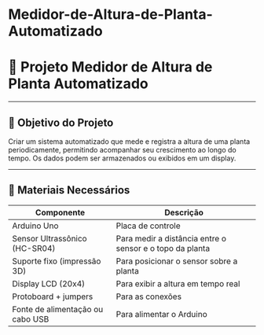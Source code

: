 # Medidor-de-Altura-de-Planta-Automatizado

# 🌱 Projeto Medidor de Altura de Planta Automatizado

---

## 🎯 Objetivo do Projeto

Criar um sistema automatizado que mede e registra a altura de uma planta periodicamente, permitindo acompanhar seu crescimento ao longo do tempo. Os dados podem ser armazenados ou exibidos em um display.

---

## 🧰 Materiais Necessários

| **Componente**                       | **Descrição**                                           |
|--------------------------------------|---------------------------------------------------------|
| Arduino Uno                          | Placa de controle                                       |
| Sensor Ultrassônico (HC-SR04)        | Para medir a distância entre o sensor e o topo da planta|
| Suporte fixo (impressão 3D)          | Para posicionar o sensor sobre a planta                 |
| Display LCD (20x4)                   | Para exibir a altura em tempo real                      |
| Protoboard + jumpers                 | Para as conexões                                        |
| Fonte de alimentação ou cabo USB     | Para alimentar o Arduino                                |
